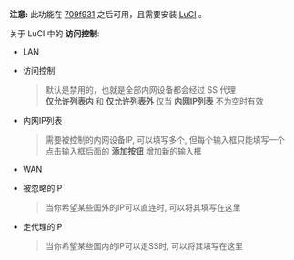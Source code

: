 **注意:** 此功能在 [709f931][1] 之后可用，且需要安装 [LuCI][2] 。

关于 LuCI 中的 **访问控制**:

 - LAN

  - 访问控制  
     >默认是禁用的，也就是全部内网设备都会经过 SS 代理  
     **仅允许列表内** 和 **仅允许列表外** 仅当 **内网IP列表** 不为空时有效  

  - 内网IP列表  
     >需要被控制的内网设备IP, 可以填写多个, 但每个输入框只能填写一个  
     点击输入框后面的 **添加按钮** 增加新的输入框  

 - WAN

  - 被忽略的IP  
     >当你希望某些国外的IP可以直连时, 可以将其填写在这里  

  - 走代理的IP  
     >当你希望某些国内的IP可以走SS时, 可以将其填写在这里  


 [1]: https://github.com/aa65535/openwrt-shadowsocks/commit/709f931
 [2]: https://github.com/aa65535/openwrt-dist-luci
 [C]: http://en.wikipedia.org/wiki/Classless_Inter-Domain_Routing
